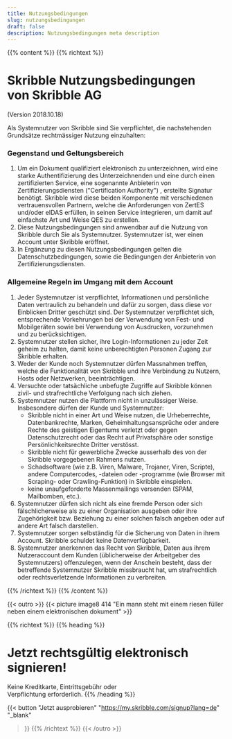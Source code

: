 ```yaml
---
title: Nutzungsbedingungen
slug: nutzungsbedingungen
draft: false
description: Nutzungsbedingungen meta description
---
```


{{% content %}}
{{% richtext %}}
# Skribble Nutzungsbedingungen<br>von Skribble AG
(Version 2018.10.18)

Als Systemnutzer von Skribble sind Sie verpflichtet, die nachstehenden Grundsätze rechtmässiger Nutzung
einzuhalten:

### Gegenstand und Geltungsbereich
<ol>
  <li>Um ein Dokument qualifiziert elektronisch zu unterzeichnen, wird eine starke Authentifizierung des
      Unterzeichnenden und eine durch einen zertifizierten Service, eine sogenannte Anbieterin von
      Zertifizierungsdiensten ("Certification Authority") , erstellte Signatur benötigt. Skribble wird diese
      beiden Komponente mit verschiedenen vertrauensvollen Partnern, welche die Anforderungen von
      ZertES und/oder eIDAS erfüllen, in seinen Service integrieren, um damit auf einfachste Art und
      Weise QES zu erstellen.</li>
  <li>Diese Nutzungsbedingungen sind anwendbar auf die Nutzung von Skribble durch Sie als
      Systemnutzer. Systemnutzer ist, wer einen Account unter Skribble eröffnet.</li>
  <li>In Ergänzung zu diesen Nutzungsbedingungen gelten die Datenschutzbedingungen, sowie die
      Bedingungen der Anbieterin von Zertifizierungsdiensten.</li>
</ol>

### Allgemeine Regeln im Umgang mit dem Account
<ol>
  <li>Jeder Systemnutzer ist verpflichtet, Informationen und persönliche Daten vertraulich zu behandeln
    und dafür zu sorgen, dass diese vor Einblicken Dritter geschützt sind. Der Systemnutzer verpflichtet
    sich, entsprechende Vorkehrungen bei der Verwendung von Fest- und Mobilgeräten sowie bei
    Verwendung von Ausdrucken, vorzunehmen und zu berücksichtigen.</li>
  <li>Systemnutzer stellen sicher, ihre Login-Informationen zu jeder Zeit geheim zu halten, damit keine
    unberechtigten Personen Zugang zur Skribble erhalten.</li>
  <li>Weder der Kunde noch Systemnutzer dürfen Massnahmen treffen, welche die Funktionalität von
    Skribble und ihre Verbindung zu Nutzern, Hosts oder Netzwerken, beeinträchtigen.</li>
  <li>Versuchte oder tatsächliche unbefugte Zugriffe auf Skribble können zivil- und strafrechtliche
    Verfolgung nach sich ziehen.</li>
  <li>Systemnutzer nutzen die Plattform nicht in unzulässiger Weise. Insbesondere dürfen der Kunde und
      Systemnutzer:
      <ul>
        <li>Skribble nicht in einer Art und Weise nutzen, die Urheberrechte, Datenbankrechte, Marken,
            Geheimhaltungsansprüche oder andere Rechte des geistigen Eigentums verletzt oder gegen
            Datenschutzrecht oder das Recht auf Privatsphäre oder sonstige Persönlichkeitsrechte Dritter
            verstösst.</li>
        <li>Skribble nicht für gewerbliche Zwecke ausserhalb des von der Skribble vorgegebenen
            Rahmens nutzen.</li>
        <li>Schadsoftware (wie z.B. Viren, Malware, Trojaner, Viren, Scripte), andere Computercodes, -dateien
            oder -programme (wie Browser mit Scraping- oder Crawling-Funktion) in Skribble einspielen.</li>
        <li>keine unaufgeforderte Massenmailings versenden (SPAM, Mailbomben, etc.).</li>
      </ul>
    </li>
    <li>Systemnutzer dürfen sich nicht als eine fremde Person oder sich fälschlicherweise als zu einer
        Organisation ausgeben oder ihre Zugehörigkeit bzw. Beziehung zu einer solchen falsch angeben
        oder auf andere Art falsch darstellen.</li>
    <li>Systemnutzer sorgen selbständig für die Sicherung von Daten in ihrem Account. Skribble
        schuldet keine Datenverfügbarkeit.</li>
    <li>Systemnutzer anerkennen das Recht von Skribble, Daten aus ihrem Nutzeraccount dem Kunden
        (üblicherweise der Arbeitgeber des Systemnutzers) offenzulegen, wenn der Anschein besteht, dass
        der betreffende Systemnutzer Skribble missbraucht hat, um strafrechtlich oder rechtsverletzende
        Informationen zu verbreiten.</li>
</ol>
{{% /richtext %}}
{{% /content %}}

[//]: # (--------------------------------------------------------------------------------------------------------------)

{{< outro >}}
{{< picture image8 414 "Ein mann steht mit einem riesen füller neben einem elektronischen dokument" >}}

{{% richtext %}}
{{% heading %}}
# Jetzt rechtsgültig elektronisch signieren!
Keine Kreditkarte, Eintrittsgebühr oder <br class="hide-for-mobile">Verpflichtung erforderlich.
{{% /heading %}}

{{< button
  "Jetzt ausprobieren"
  "https://my.skribble.com/signup?lang=de"
  "_blank"
>}}
{{% /richtext %}}
{{< /outro >}}
